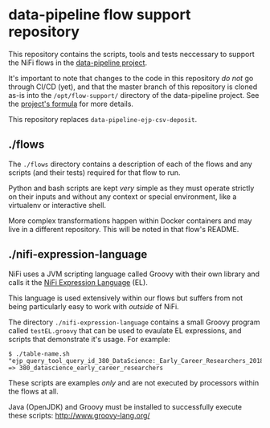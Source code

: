 # data-pipeline flow support repository

This repository contains the scripts, tools and tests neccessary to support the NiFi flows in the 
[data-pipeline project](https://github.com/elifesciences/data-pipeline-formula).

It's important to note that changes to the code in this repository *do not* go through CI/CD (yet), and that the master
branch of this repository is cloned as-is into the `/opt/flow-support/` directory of the data-pipeline project. 
See the [project's formula](https://github.com/elifesciences/data-pipeline-formula) for more details.

This repository replaces `data-pipeline-ejp-csv-deposit`.

## ./flows

The `./flows` directory contains a description of each of the flows and any scripts (and their tests) required for that
flow to run.

Python and bash scripts are kept *very* simple as they must operate strictly on their inputs and without any context or
special environment, like a virtualenv or interactive shell.

More complex transformations happen within Docker containers and may live in a different repository. This will be noted 
in that flow's README.

## ./nifi-expression-language

NiFi uses a JVM scripting language called Groovy with their own library and calls it the 
[NiFi Expression Language](https://nifi.apache.org/docs/nifi-docs/html/expression-language-guide.html) (EL).

This language is used extensively within our flows but suffers from not being particularly easy to work with *outside*
of NiFi.

The directory `./nifi-expression-language` contains a small Groovy program called `testEL.groovy` that can be used to 
evaulate EL expressions, and scripts that demonstrate it's usage. For example:

    $ ./table-name.sh "ejp_query_tool_query_id_380_DataScience:_Early_Career_Researchers_2018_09_03_eLife.csv"
    => 380_datascience_early_career_researchers

These scripts are examples *only* and are not executed by processors within the flows at all.

Java (OpenJDK) and Groovy must be installed to successfully execute these scripts: http://www.groovy-lang.org/

